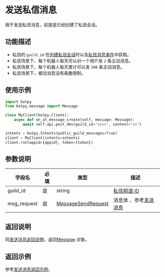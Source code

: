 # 发送私信消息

用于发送私信消息，前提是已经创建了私信会话。

## 功能描述

- 私信的 `guild_id` 在[创建私信会话](create_dms.md)时以及[私信消息事件](../../api/dms/create_dms.md)中获取。
- 私信场景下，每个机器人每天可以对一个用户发 `2` 条主动消息。
- 私信场景下，每个机器人每天累计可以发 `200` 条主动消息。
- 私信场景下，被动消息没有条数限制。

## 使用示例

```python
import botpy
from botpy.message import Message

class MyClient(botpy.Client):
    async def on_at_message_create(self, message: Message):
        await self.api.post_dms(guild_id="xxxx", content="xx")

intents = botpy.Intents(public_guild_messages=True)
client = MyClient(intents=intents)
client.run(appid={appid}, token={token})
```

## 参数说明

| 字段名  | 必填 | 类型                                                           | 描述                                                 |
| ------- | ---- | -------------------------------------------------------------- | ---------------------------------------------------- |
| guild_id | 是   | string                                                         | [私信频道 ID](../../model/dms.md)                       |
| msg_request  | 是   | [MessageSendRequest](../message/post_message.md#MessageSendRequest) | 消息体 ，参考[发送消息](../message/post_message.md) |

## 返回说明

同[发送消息返回说明](../message/post_message.md#返回说明)，返回[Message](../message/post_message.md#message) 对象。

## 返回示例

参考[发送消息返回示例](../message/post_message.md#返回示例)。
